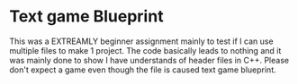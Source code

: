 # Text game Blueprint 
 This was a EXTREAMLY beginner assignment mainly to test if I can use multiple files to make 1 project. The code basically leads to nothing and it was mainly done to show I have understands of header files in C++. Please don't expect a game even though the file is caused text game blueprint. 
